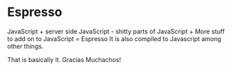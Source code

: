 # Espresso
JavaScript + server side JavaScript - shitty parts of JavaScript + More stuff to add on to JavaScript = Espresso
It is also compiled to Javascript among other things.

That is basically it. Gracias Muchachos!
